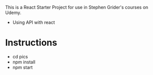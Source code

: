 This is a React Starter Project for use in Stephen Grider's courses on Udemy.

- Using API with react

# Instructions

- cd pics
- npm install
- npm start

